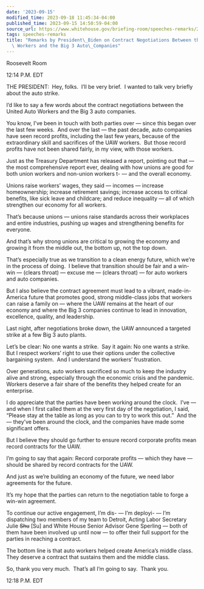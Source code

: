 ```yaml
---
date: '2023-09-15'
modified_time: 2023-09-18 11:45:34-04:00
published_time: 2023-09-15 14:50:59-04:00
source_url: https://www.whitehouse.gov/briefing-room/speeches-remarks/2023/09/15/remarks-by-president-biden-on-contract-negotiations-between-the-united-auto-workers-and-the-big-3-auto-companies/
tags: speeches-remarks
title: "Remarks by President\_Biden on Contract Negotiations Between the United Auto\
  \ Workers and the Big 3 Auto\_Companies"
---
```

 
Roosevelt Room

12:14 P.M. EDT

THE PRESIDENT:  Hey, folks.  I’ll be very brief.  I wanted to talk very
briefly about the auto strike.  
  
I’d like to say a few words about the contract negotiations between the
United Auto Workers and the Big 3 auto companies.  
  
You know, I’ve been in touch with both parties over — since this began
over the last few weeks.  And over the last — the past decade, auto
companies have seen record profits, including the last few years,
because of the extraordinary skill and sacrifices of the UAW workers. 
But those record profits have not been shared fairly, in my view, with
those workers.   
  
Just as the Treasury Department has released a report, pointing out that
— the most comprehensive report ever, dealing with how unions are good
for both union workers and non-union workers t- — and the overall
economy.   
  
Unions raise workers’ wages, they said — incomes — increase
homeownership; increase retirement savings; increase access to critical
benefits, like sick leave and childcare; and reduce inequality — all of
which strengthen our economy for all workers.    
  
That’s because unions — unions raise standards across their workplaces
and entire industries, pushing up wages and strengthening benefits for
everyone.   
  
And that’s why strong unions are critical to growing the economy and
growing it from the middle out, the bottom up, not the top down.   
  
That’s especially true as we transition to a clean energy future, which
we’re in the process of doing.  I believe that transition should be fair
and a win-win — (clears throat) — excuse me — (clears throat) — for auto
workers and auto companies.  
  
But I also believe the contract agreement must lead to a vibrant,
made-in-America future that promotes good, strong middle-class jobs that
workers can raise a family on — where the UAW remains at the heart of
our economy and where the Big 3 companies continue to lead in
innovation, excellence, quality, and leadership.  
  
Last night, after negotiations broke down, the UAW announced a targeted
strike at a few Big 3 auto plants.  
  
Let’s be clear: No one wants a strike.  Say it again: No one wants a
strike.  But I respect workers’ right to use their options under the
collective bargaining system.  And I understand the workers’
frustration.   
  
Over generations, auto workers sacrificed so much to keep the industry
alive and strong, especially through the economic crisis and the
pandemic.  Workers deserve a fair share of the benefits they helped
create for an enterprise.   
  
I do appreciate that the parties have been working around the clock. 
I’ve — and when I first called them at the very first day of the
negotiation, I said, “Please stay at the table as long as you can to try
to work this out.”  And the — they’ve been around the clock, and the
companies have made some significant offers.   
  
But I believe they should go further to ensure record corporate profits
mean record contracts for the UAW. 

I’m going to say that again: Record corporate profits — which they have
— should be shared by record contracts for the UAW.   
  
And just as we’re building an economy of the future, we need labor
agreements for the future.   
  
It’s my hope that the parties can return to the negotiation table to
forge a win-win agreement.   
  
To continue our active engagement, I’m dis- — I’m deployi- — I’m
dispatching two members of my team to Detroit, Acting Labor Secretary
Julie <s>Shu</s> \[Su\] and White House Senior Advisor Gene Sperling —
both of them have been involved up until now — to offer their full
support for the parties in reaching a contract.   
  
The bottom line is that auto workers helped create America’s middle
class.  They deserve a contract that sustains them and the middle
class.   
  
So, thank you very much.  That’s all I’m going to say.  Thank you.   
  
12:18 P.M. EDT  
